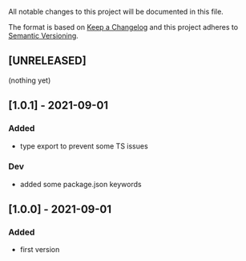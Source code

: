 All notable changes to this project will be documented in this file.

The format is based on [Keep a Changelog](http://keepachangelog.com/en/1.0.0/)
and this project adheres to [Semantic Versioning](http://semver.org/spec/v2.0.0.html).

## [UNRELEASED]
(nothing yet)

## [1.0.1] - 2021-09-01
### Added
- type export to prevent some TS issues
### Dev
- added some package.json keywords

## [1.0.0] - 2021-09-01
### Added
- first version
